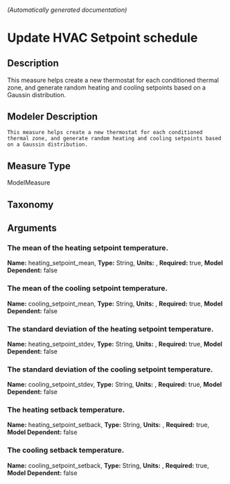 

###### (Automatically generated documentation)

# Update HVAC Setpoint schedule

## Description
This measure helps create a new thermostat for each conditioned thermal zone, and generate random heating and cooling setpoints based on a Gaussin distribution.

## Modeler Description

    This measure helps create a new thermostat for each conditioned thermal zone, and generate random heating and cooling setpoints based on a Gaussin distribution.
      

## Measure Type
ModelMeasure

## Taxonomy


## Arguments


### The mean of the heating setpoint temperature.

**Name:** heating_setpoint_mean,
**Type:** String,
**Units:** ,
**Required:** true,
**Model Dependent:** false

### The mean of the cooling setpoint temperature.

**Name:** cooling_setpoint_mean,
**Type:** String,
**Units:** ,
**Required:** true,
**Model Dependent:** false

### The standard deviation of the heating setpoint temperature.

**Name:** heating_setpoint_stdev,
**Type:** String,
**Units:** ,
**Required:** true,
**Model Dependent:** false

### The standard deviation of the cooling setpoint temperature.

**Name:** cooling_setpoint_stdev,
**Type:** String,
**Units:** ,
**Required:** true,
**Model Dependent:** false

### The heating setback temperature.

**Name:** heating_setpoint_setback,
**Type:** String,
**Units:** ,
**Required:** true,
**Model Dependent:** false

### The cooling setback temperature.

**Name:** cooling_setpoint_setback,
**Type:** String,
**Units:** ,
**Required:** true,
**Model Dependent:** false




